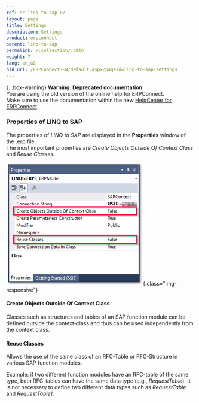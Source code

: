 ```yaml
---
ref: ec-linq-to-sap-07
layout: page
title: Settings
description: Settings
product: erpconnect
parent: linq-to-sap
permalink: /:collection/:path
weight: 7
lang: en_GB
old_url: /ERPConnect-EN/default.aspx?pageid=linq-to-sap-settings
---
```


{: .box-warning}
**Warning: Deprecated documentation** <br>
You are using the old version of the online help for ERPConnect.<br>
Make sure to use the documentation within the new [HelpCenter for ERPConnect](https://helpcenter.theobald-software.com/erpconnect/documentation/introduction/).

### Properties of LINQ to SAP

The properties of *LINQ to SAP* are displayed in the **Properties** window of the .erp file.<br>
The most important properties are *Create Objects Outside Of Context Class* and *Reuse Classes*.

![LINQToERP-Settings](/img/content/LINQToERP-Settings.png){:class="img-responsive"}

#### Create Objects Outside Of Context Class
Classes such as structures and tables of an SAP function module can be defined outside the context-class and thus can be used independently from the context class.

#### Reuse Classes
Allows the use of the same class of an RFC-Table or RFC-Structure in various SAP function modules.  

Example: if two different function modules have an RFC-table of the same type, both RFC-tables can have the same data type (e.g., *RequestTable*).
It is not necessary to define two different data types such as *RequestTable* and *RequestTable1*.
